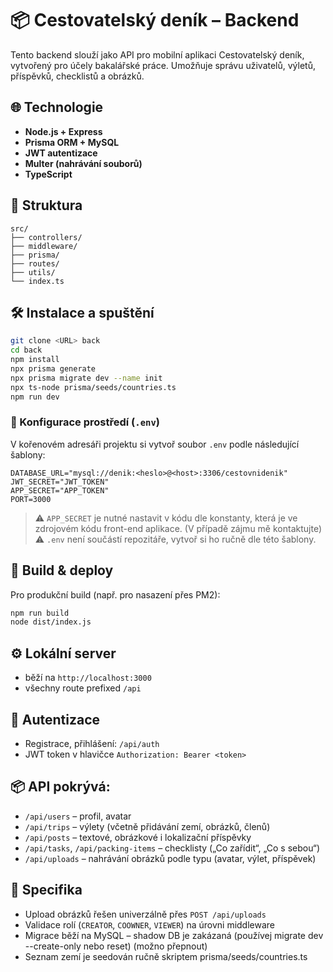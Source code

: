# 📦 Cestovatelský deník – Backend

Tento backend slouží jako API pro mobilní aplikaci Cestovatelský deník, vytvořený pro účely bakalářské práce. Umožňuje správu uživatelů, výletů, příspěvků, checklistů a obrázků.

## 🌐 Technologie

- **Node.js + Express**
- **Prisma ORM + MySQL**
- **JWT autentizace**
- **Multer (nahrávání souborů)**
- **TypeScript**

## 📁 Struktura

```
src/
├── controllers/
├── middleware/
├── prisma/
├── routes/
├── utils/
└── index.ts
```

## 🛠️ Instalace a spuštění

```bash
git clone <URL> back
cd back
npm install
npx prisma generate
npx prisma migrate dev --name init
npx ts-node prisma/seeds/countries.ts
npm run dev
```

### 🔐 Konfigurace prostředí (`.env`)

V kořenovém adresáři projektu si vytvoř soubor `.env` podle následující šablony:

```env
DATABASE_URL="mysql://denik:<heslo>@<host>:3306/cestovnidenik"
JWT_SECRET="JWT_TOKEN"
APP_SECRET="APP_TOKEN"
PORT=3000
```

> ⚠️ `APP_SECRET` je nutné nastavit v kódu dle konstanty, která je ve zdrojovém kódu front-end aplikace. (V případě zájmu mě kontaktujte)
> ⚠️ `.env` není součástí repozitáře, vytvoř si ho ručně dle této šablony.

## 🧪 Build & deploy

Pro produkční build (např. pro nasazení přes PM2):

```bash
npm run build
node dist/index.js
```

## ⚙️ Lokální server

- běží na `http://localhost:3000`
- všechny route prefixed `/api`

## 🔐 Autentizace

- Registrace, přihlášení: `/api/auth`
- JWT token v hlavičce `Authorization: Bearer <token>`

## 📦 API pokrývá:

- `/api/users` – profil, avatar
- `/api/trips` – výlety (včetně přidávání zemí, obrázků, členů)
- `/api/posts` – textové, obrázkové i lokalizační příspěvky
- `/api/tasks`, `/api/packing-items` – checklisty („Co zařídit“, „Co s sebou“)
- `/api/uploads` – nahrávání obrázků podle typu (avatar, výlet, příspěvek)

## 📎 Specifika

- Upload obrázků řešen univerzálně přes `POST /api/uploads`
- Validace rolí (`CREATOR`, `COOWNER`, `VIEWER`) na úrovni middleware
- Migrace běží na MySQL – shadow DB je zakázaná (používej migrate dev --create-only nebo reset) (možno přepnout)
- Seznam zemí je seedován ručně skriptem prisma/seeds/countries.ts
